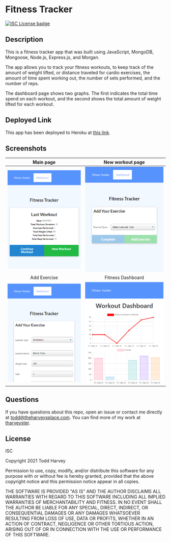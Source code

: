 # Fitness Tracker
[![ISC License badge](https://img.shields.io/github/license/tharveyster/fitness-tracker?style=plastic)](https://opensource.org/licenses/ISC)

## Description
This is a fitness tracker app that was built using JavaScript, MongoDB, Mongoose, Node.js, Express.js, and Morgan.

The app allows you to track your fitness workouts, to keep track of the amount of weight lifted, or distance traveled for cardio exercises, the amount of time spent working out, the number of sets performed, and the number of reps.

The dashboard page shows two graphs. The first indicates the total time spend on each workout, and the second shows the total amount of weight lifted for each workout.

## Deployed Link
This app has been deployed to Heroku at [this link](https://murmuring-lake-01147.herokuapp.com/).

## Screenshots
Main page            | New workout page
:-------------------:|:-------------------:
![](public/assets/images/fitness-tracker-1.png) | ![](public/assets/images/fitness-tracker-2.png)
Add Exercise         | Fitness Dashboard
![](public/assets/images/fitness-tracker-3.png) | ![](public/assets/images/fitness-tracker-4.png)


## Questions
If you have questions about this repo, open an issue or contact me directly at todd@theharveysplace.com. You can find more of my work at [tharveyster](https://github.com/tharveyster).

## License
ISC

Copyright 2021 Todd Harvey

Permission to use, copy, modify, and/or distribute this software for any purpose with or without fee is hereby granted, provided that the above copyright notice and this permission notice appear in all copies.

THE SOFTWARE IS PROVIDED "AS IS" AND THE AUTHOR DISCLAIMS ALL WARRANTIES WITH REGARD TO THIS SOFTWARE INCLUDING ALL IMPLIED WARRANTIES OF MERCHANTABILITY AND FITNESS. IN NO EVENT SHALL THE AUTHOR BE LIABLE FOR ANY SPECIAL, DIRECT, INDIRECT, OR CONSEQUENTIAL DAMAGES OR ANY DAMAGES WHATSOEVER RESULTING FROM LOSS OF USE, DATA OR PROFITS, WHETHER IN AN ACTION OF CONTRACT, NEGLIGENCE OR OTHER TORTIOUS ACTION, ARISING OUT OF OR IN CONNECTION WITH THE USE OR PERFORMANCE OF THIS SOFTWARE.